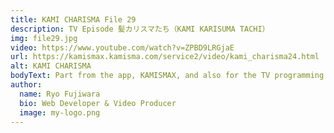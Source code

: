 ```yaml
---
title: KAMI CHARISMA File 29
description: TV Episode 髪カリスマたち（KAMI KARISUMA TACHI）
img: file29.jpg
video: https://www.youtube.com/watch?v=ZPBD9LRGjaE
url: https://kamismax.kamisma.com/service2/video/kami_charisma24.html
alt: KAMI CHARISMA
bodyText: Part from the app, KAMISMAX, and also for the TV programming in which I am co-editing once per few episodes with the production team from the Kyodo TV. Because I have the prior experience in the industry working with home-shopping programming, and making programming that involved beauty products, I am able to be the mediator between the stylists and the production team.  
author:
  name: Ryo Fujiwara
  bio: Web Developer & Video Producer
  image: my-logo.png
---
```

